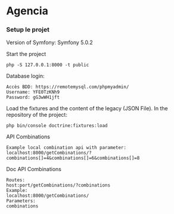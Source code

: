 # Agencia

### Setup le projet
Version of Symfony: Symfony 5.0.2

Start the project
```
php -S 127.0.0.1:8000 -t public
```

Database login:
```
Accès BDD: https://remotemysql.com/phpmyadmin/
Username: YFE0TzKNh9
Password: gG3wWH1jft
```

Load the fixtures and the content of the legacy (JSON File).
In the repository of the project:
```
php bin/console doctrine:fixtures:load
```

API Combinations
```
Example local combination api with parameter:
localhost:8000/getCombinations/?combinations[]=4&combinations[]=6&combinations[]=8
```

Doc API Combinations

```
Routes:
host:port/getCombinations/?combinations
Example:
localhost:8000/getCombinations/
Parameters:
combinations
```